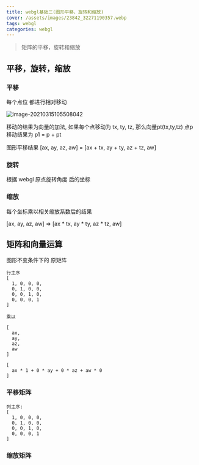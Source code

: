 ```yaml
---
title: webgl基础三(图形平移，旋转和缩放)
cover: /assets/images/23842_32271190357.webp
tags: webgl
categories: webgl
---
```




> 矩阵的平移，旋转和缩放


## 平移，旋转，缩放

### 平移

每个点位 都进行相对移动

![image-20210315105508042](post_images/平移/image-20210315105508042.png)

移动的结果为向量的加法, 如果每个点移动为 tx, ty, tz, 那么向量pt(tx,ty,tz)
点p 移动结果为 p1 = p + pt


图形平移结果 [ax, ay, az, aw] = [ax + tx, ay + ty, az + tz, aw]

### 旋转

根据 webgl 原点旋转角度 后的坐标

### 缩放

每个坐标乘以相关缩放系数后的结果

[ax, ay, az, aw] => [ax * tx, ay * ty, az * tz, aw]


## 矩阵和向量运算

图形不变条件下的 原矩阵

```
行主序
[
  1, 0, 0, 0,
  0, 1, 0, 0,     
  0, 0, 1, 0,
  0, 0, 0, 1
]

乘以

[
  ax,
  ay,
  az,
  aw
]

[
  ax * 1 + 0 * ay + 0 * az + aw * 0
]

```

### 平移矩阵


```
列主序: 
[
  1, 0, 0, 0,
  0, 1, 0, 0,
  0, 0, 1, 0,
  0, 0, 0, 1
]
```


### 缩放矩阵
